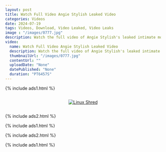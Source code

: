 ```yaml
---
layout: post
title: Watch Full Video Angie Stylish Leaked Video
categories: Videos
date: 2024-07-19
tags: Videos, Download, Video Leaked, Video Leaks
image : "/images/0777.jpg"
description: Watch the full video of Angie Stylish's leaked intimate moments, sparking controversy and debate online.
video:
  name: Watch Full Video Angie Stylish Leaked Video
  description: Watch the full video of Angie Stylish's leaked intimate moments, sparking controversy and debate online.
  thumbnailUrl: "/images/0777.jpg"
  contentUrl: ""
  uploadDate: "None"
  datePublished: "None"
  duration: "PT6457S"
---
```

{% include ads1.html %}

<div class="separator" style="clear: both;">
    <a rel="nofollow" target="_blank" href="/p/loading.html?link=aHR0cHM6Ly9sb29rZXAuYmxvZ3Nwb3QuY29tLw==" style="display: block; padding: 1em 0; text-align: center;">
        <img src="{{ site.baseurl }}/images/video.webp" alt="Linux Shred" title="Linux Shred">
    </a>
</div>

{% include ads2.html %}

{% include ads1.html %}

{% include ads2.html %}

{% include ads1.html %}
